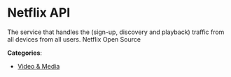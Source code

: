 # Netflix API


The service that handles the (sign-up, discovery and playback) traffic from all devices from all users.  Netflix Open Source



**Categories**:

- [Video & Media](https://github.com/apis-list/apis-list#video-and-media)



